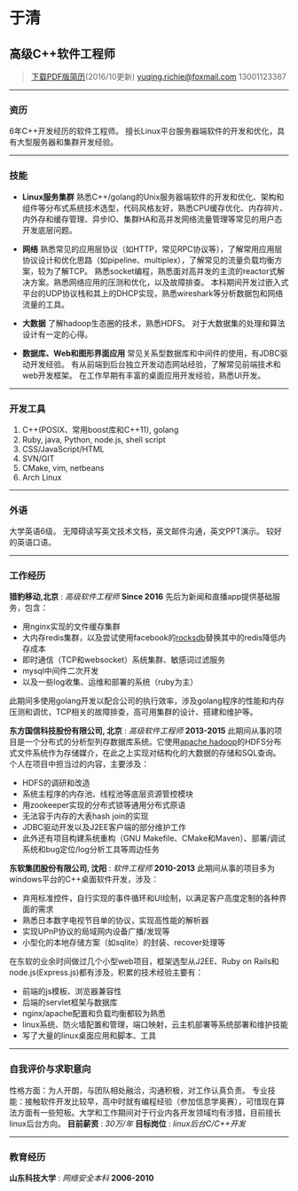# 于清
## 高级C++软件工程师

> [下载PDF版简历](yuqing_zh.pdf)(2016/10更新)
> [yuqing.richie@foxmail.com](mailto:yuqing.richie@foxmail.com)
> 13001123387

---

### 资历

6年C++开发经历的软件工程师。
擅长Linux平台服务器端软件的开发和优化，具有大型服务器和集群开发经验。

---

### 技能

* **Linux服务集群**
  熟悉C++/golang的Unix服务器端软件的开发和优化、架构和组件等分布式系统技术选型，代码风格友好，熟悉CPU缓存优化、内存碎片、内外存和缓存管理、异步IO、集群HA和高并发网络流量管理等常见的用户态开发底层问题。

* **网络**
  熟悉常见的应用层协议（如HTTP，常见RPC协议等），了解常用应用层协议设计和优化思路（如pipeline、multiplex），了解常见的流量负载均衡方案，较为了解TCP。
  熟悉socket编程，熟悉面对高并发的主流的reactor式解决方案。熟悉网络应用的压测和优化，以及故障排查。
  本科期间开发过嵌入式平台的UDP协议栈和其上的DHCP实现，熟悉wireshark等分析数据包和网络流量的工具。

* **大数据**
  了解hadoop生态圈的技术，熟悉HDFS。
  对于大数据集的处理和算法设计有一定的心得。

* **数据库、Web和图形界面应用**
  常见关系型数据库和中间件的使用，有JDBC驱动开发经验。
  有从前端到后台独立开发动态网站经验，了解常见前端技术和web开发框架。
  在工作早期有丰富的桌面应用开发经验，熟悉UI开发。

---

### 开发工具

1. C++(POSIX、常用boost库和C++11), golang
2. Ruby, java, Python, node.js, shell script
3. CSS/JavaScript/HTML
4. SVN/GIT
5. CMake, vim, netbeans
6. Arch Linux

---

### 外语

大学英语6级。
无障碍读写英文技术文档，英文邮件沟通，英文PPT演示。
较好的英语口语。

---

### 工作经历

**猎豹移动,北京** : *高级软件工程师* __Since 2016__
先后为新闻和直播app提供基础服务，包含：

 - 用nginx实现的文件缓存集群
 - 大内存redis集群，以及尝试使用facebook的[rocksdb](http://rocksdb.org/)替换其中的redis降低内存成本
 - 即时通信（TCP和websocket）系统集群、敏感词过滤服务
 - mysql中间件二次开发
 - 以及一些log收集、运维和部署的系统（ruby为主）

此期间多使用golang开发以配合公司的执行效率，涉及golang程序的性能和内存压测和调优，TCP相关的故障排查，高可用集群的设计、搭建和维护等。

**东方国信科技股份有限公司, 北京** : *高级软件工程师* __2013-2015__
  此期间从事的项目是一个分布式的分析型列存数据库系统。它使用[apache hadoop](http://hadoop.apache.org/)的HDFS分布式文件系统作为存储媒介，在此之上实现对结构化的大数据的存储和SQL查询。
  个人在项目中担当过的内容，主要涉及：
  
  - HDFS的调研和改造
  - 系统主程序的内存池、线程池等底层资源管控模块
  - 用zookeeper实现的分布式锁等通用分布式原语
  - 无法容于内存的大表hash join的实现
  - JDBC驱动开发以及J2EE客户端的部分维护工作
  - 此外还有项目构建系统重构（GNU Makefile、CMake和Maven）、部署/调试系统和bug定位/log分析工具等周边任务

**东软集团股份有限公司, 沈阳** : *软件工程师* __2010-2013__
  此期间从事的项目多为windows平台的C++桌面软件开发，涉及：
  
  - 弃用标准控件，自行实现的事件循环和UI绘制，以满足客户高度定制的各种界面的需求
  - 熟悉日本数字电视节目单的协议，实现高性能的解析器
  - 实现UPnP协议的局域网内设备广播/发现等
  - 小型化的本地存储方案（如sqlite）的封装、recover处理等

在东软的业余时间做过几个小型web项目，框架选型从J2EE、Ruby on Rails和node.js(Express.js)都有涉及，积累的技术经验主要有：

- 前端的js模板、浏览器兼容性
- 后端的servlet框架与数据库
- nginx/apache配置和负载均衡都较为熟悉
- linux系统、防火墙配置和管理，端口映射，云主机部署等系统部署和维护技能
- 写了大量的linux桌面应用和脚本、工具

---

### 自我评价与求职意向

性格方面：为人开朗，与团队相处融洽，沟通积极，对工作认真负责。
专业技能：接触软件开发比较早，高中时就有编程经验（参加信息学奥赛），可惜现在算法方面有一些短板。大学和工作期间对于行业内各开发领域均有涉猎，目前擅长linux后台方向。
**目前薪资** : *30万/年*
**目标岗位** : *linux后台C/C++开发*

---

### 教育经历

**山东科技大学** : *网络安全本科* __2006-2010__
